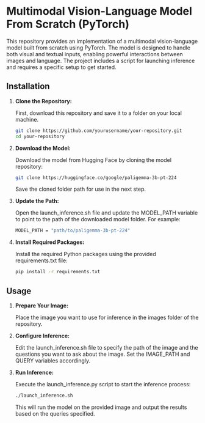 # Multimodal Vision-Language Model From Scratch (PyTorch)

This repository provides an implementation of a multimodal vision-language model built from scratch using PyTorch. The model is designed to handle both visual and textual inputs, enabling powerful interactions between images and language. The project includes a script for launching inference and requires a specific setup to get started.

## Installation

1. **Clone the Repository:**

   First, download this repository and save it to a folder on your local machine.

   ```bash
   git clone https://github.com/yourusername/your-repository.git
   cd your-repository

2. **Download the Model:**

   Download the model from Hugging Face by cloning the model repository:

   ```bash
   git clone https://huggingface.co/google/paligemma-3b-pt-224
   ```
   Save the cloned folder path for use in the next step.

3. **Update the Path:**

   Open the launch_inference.sh file and update the MODEL_PATH variable to point to the path of the downloaded model folder. For example:

   ```bash
   MODEL_PATH = "path/to/paligemma-3b-pt-224"

4. **Install Required Packages:**

   Install the required Python packages using the provided requirements.txt file:

   ```bash
   pip install -r requirements.txt


## Usage

1. **Prepare Your Image:**

   Place the image you want to use for inference in the images folder of the repository.

2. **Configure Inference:**

   Edit the launch_inference.sh file to specify the path of the image and the questions you want to ask about the image. Set the IMAGE_PATH and QUERY variables accordingly.

3. **Run Inference:**

   Execute the launch_inference.py script to start the inference process:

   ```bash
   ./launch_inference.sh
   ```

   This will run the model on the provided image and output the results based on the queries specified.



   
